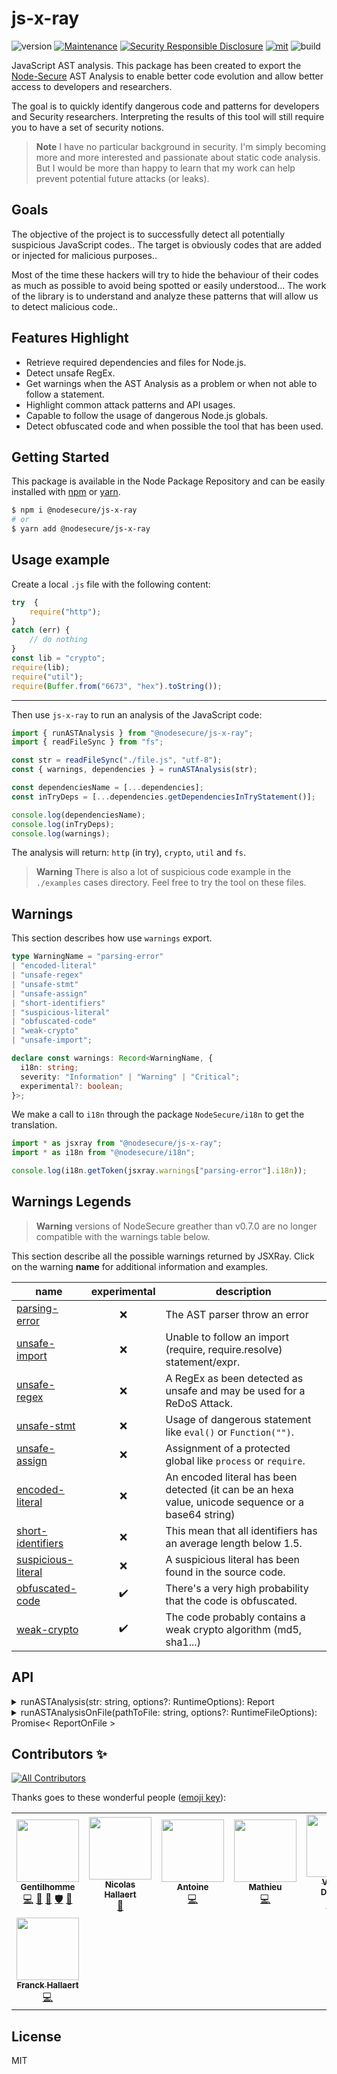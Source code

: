 # js-x-ray
![version](https://img.shields.io/badge/dynamic/json.svg?url=https://raw.githubusercontent.com/NodeSecure/js-x-ray/master/package.json&query=$.version&label=Version)
[![Maintenance](https://img.shields.io/badge/Maintained%3F-yes-green.svg)](https://github.com/NodeSecure/js-x-ray/commit-activity)
[![Security Responsible Disclosure](https://img.shields.io/badge/Security-Responsible%20Disclosure-yellow.svg)](https://github.com/nodejs/security-wg/blob/master/processes/responsible_disclosure_template.md
)
[![mit](https://img.shields.io/github/license/Naereen/StrapDown.js.svg)](https://github.com/NodeSecure/js-x-ray/blob/master/LICENSE)
![build](https://img.shields.io/github/workflow/status/NodeSecure/js-x-ray/Node.js%20CI)

JavaScript AST analysis. This package has been created to export the [Node-Secure](https://github.com/ES-Community/nsecure) AST Analysis to enable better code evolution and allow better access to developers and researchers.

The goal is to quickly identify dangerous code and patterns for developers and Security researchers. Interpreting the results of this tool will still require you to have a set of security notions.

> **Note** I have no particular background in security. I'm simply becoming more and more interested and passionate about static code analysis. But I would be more than happy to learn that my work can help prevent potential future attacks (or leaks).

## Goals
The objective of the project is to successfully detect all potentially suspicious JavaScript codes.. The target is obviously codes that are added or injected for malicious purposes..

Most of the time these hackers will try to hide the behaviour of their codes as much as possible to avoid being spotted or easily understood... The work of the library is to understand and analyze these patterns that will allow us to detect malicious code..

## Features Highlight
- Retrieve required dependencies and files for Node.js.
- Detect unsafe RegEx.
- Get warnings when the AST Analysis as a problem or when not able to follow a statement.
- Highlight common attack patterns and API usages.
- Capable to follow the usage of dangerous Node.js globals.
- Detect obfuscated code and when possible the tool that has been used.

## Getting Started

This package is available in the Node Package Repository and can be easily installed with [npm](https://docs.npmjs.com/getting-started/what-is-npm) or [yarn](https://yarnpkg.com).

```bash
$ npm i @nodesecure/js-x-ray
# or
$ yarn add @nodesecure/js-x-ray
```

## Usage example

Create a local `.js` file with the following content:
```js
try  {
    require("http");
}
catch (err) {
    // do nothing
}
const lib = "crypto";
require(lib);
require("util");
require(Buffer.from("6673", "hex").toString());
```

---

Then use `js-x-ray` to run an analysis of the JavaScript code:
```js
import { runASTAnalysis } from "@nodesecure/js-x-ray";
import { readFileSync } from "fs";

const str = readFileSync("./file.js", "utf-8");
const { warnings, dependencies } = runASTAnalysis(str);

const dependenciesName = [...dependencies];
const inTryDeps = [...dependencies.getDependenciesInTryStatement()];

console.log(dependenciesName);
console.log(inTryDeps);
console.log(warnings);
```

The analysis will return: `http` (in try), `crypto`, `util` and `fs`.

> **Warning** There is also a lot of suspicious code example in the `./examples` cases directory. Feel free to try the tool on these files.

## Warnings

This section describes how use `warnings` export.

```ts
type WarningName = "parsing-error"
| "encoded-literal"
| "unsafe-regex"
| "unsafe-stmt"
| "unsafe-assign"
| "short-identifiers"
| "suspicious-literal"
| "obfuscated-code"
| "weak-crypto"
| "unsafe-import";

declare const warnings: Record<WarningName, {
  i18n: string;
  severity: "Information" | "Warning" | "Critical";
  experimental?: boolean;
}>;
```

We make a call to `i18n` through the package `NodeSecure/i18n` to get the translation.

```js
import * as jsxray from "@nodesecure/js-x-ray";
import * as i18n from "@nodesecure/i18n";

console.log(i18n.getToken(jsxray.warnings["parsing-error"].i18n));
```

## Warnings Legends

> **Warning** versions of NodeSecure greather than v0.7.0 are no longer compatible with the warnings table below.

This section describe all the possible warnings returned by JSXRay. Click on the warning **name** for additional information and examples.

| name | experimental | description |
| --- | :-: | --- |
| [parsing-error](./docs/parsing-error.md) | ❌ | The AST parser throw an error |
| [unsafe-import](./docs/unsafe-import.md) | ❌ | Unable to follow an import (require, require.resolve) statement/expr. |
| [unsafe-regex](./docs/unsafe-regex.md) | ❌ | A RegEx as been detected as unsafe and may be used for a ReDoS Attack. |
| [unsafe-stmt](./docs//unsafe-stmt.md) | ❌ | Usage of dangerous statement like `eval()` or `Function("")`. |
| [unsafe-assign](./docs/unsafe-assign.md) | ❌ | Assignment of a protected global like `process` or `require`. |
| [encoded-literal](./docs/encoded-literal.md) | ❌ | An encoded literal has been detected (it can be an hexa value, unicode sequence or a base64 string) |
| [short-identifiers](./docs/short-identifiers.md) | ❌ | This mean that all identifiers has an average length below 1.5. |
| [suspicious-literal](./docs/suspicious-literal.md) | ❌ | A suspicious literal has been found in the source code. |
| [obfuscated-code](./docs/obfuscated-code.md) | ✔️ | There's a very high probability that the code is obfuscated. |
| [weak-crypto](./docs/weak-crypto.md) | ✔️ | The code probably contains a weak crypto algorithm (md5, sha1...) |

## API

<details>
<summary>runASTAnalysis(str: string, options?: RuntimeOptions): Report</summary>

```ts
interface RuntimeOptions {
    module?: boolean;
    isMinified?: boolean;
}
```

The method take a first argument which is the code you want to analyse. It will return a Report Object:

```ts
interface Report {
    dependencies: ASTDeps;
    warnings: Warning[];
    idsLengthAvg: number;
    stringScore: number;
    isOneLineRequire: boolean;
}
```

</details>

<details>
<summary>runASTAnalysisOnFile(pathToFile: string, options?: RuntimeFileOptions): Promise< ReportOnFile ></summary>

```ts
interface RuntimeOptions {
    module?: boolean;
    isMinified?: boolean;
}
```

Run the SAST scanner on a given JavaScript file.

```ts
export type ReportOnFile = {
  ok: true,
  warnings: Warning[];
  dependencies: ASTDeps;
  isMinified: boolean;
} | {
  ok: false,
  warnings: Warning[];
}
```

</details>


## Contributors ✨

<!-- ALL-CONTRIBUTORS-BADGE:START - Do not remove or modify this section -->
[![All Contributors](https://img.shields.io/badge/all_contributors-8-orange.svg?style=flat-square)](#contributors-)
<!-- ALL-CONTRIBUTORS-BADGE:END -->

Thanks goes to these wonderful people ([emoji key](https://allcontributors.org/docs/en/emoji-key)):

<!-- ALL-CONTRIBUTORS-LIST:START - Do not remove or modify this section -->
<!-- prettier-ignore-start -->
<!-- markdownlint-disable -->
<table>
  <tr>
    <td align="center"><a href="https://www.linkedin.com/in/thomas-gentilhomme/"><img src="https://avatars.githubusercontent.com/u/4438263?v=4?s=100" width="100px;" alt=""/><br /><sub><b>Gentilhomme</b></sub></a><br /><a href="https://github.com/NodeSecure/js-x-ray/commits?author=fraxken" title="Code">💻</a> <a href="https://github.com/NodeSecure/js-x-ray/commits?author=fraxken" title="Documentation">📖</a> <a href="https://github.com/NodeSecure/js-x-ray/pulls?q=is%3Apr+reviewed-by%3Afraxken" title="Reviewed Pull Requests">👀</a> <a href="#security-fraxken" title="Security">🛡️</a> <a href="https://github.com/NodeSecure/js-x-ray/issues?q=author%3Afraxken" title="Bug reports">🐛</a></td>
    <td align="center"><a href="https://github.com/Rossb0b"><img src="https://avatars.githubusercontent.com/u/39910164?v=4?s=100" width="100px;" alt=""/><br /><sub><b>Nicolas Hallaert</b></sub></a><br /><a href="https://github.com/NodeSecure/js-x-ray/commits?author=Rossb0b" title="Documentation">📖</a></td>
    <td align="center"><a href="https://github.com/antoine-coulon"><img src="https://avatars.githubusercontent.com/u/43391199?v=4?s=100" width="100px;" alt=""/><br /><sub><b>Antoine</b></sub></a><br /><a href="https://github.com/NodeSecure/js-x-ray/commits?author=antoine-coulon" title="Code">💻</a></td>
    <td align="center"><a href="https://github.com/Mathieuka"><img src="https://avatars.githubusercontent.com/u/34446722?v=4?s=100" width="100px;" alt=""/><br /><sub><b>Mathieu</b></sub></a><br /><a href="https://github.com/NodeSecure/js-x-ray/commits?author=Mathieuka" title="Code">💻</a></td>
    <td align="center"><a href="https://github.com/Kawacrepe"><img src="https://avatars.githubusercontent.com/u/40260517?v=4?s=100" width="100px;" alt=""/><br /><sub><b>Vincent Dhennin</b></sub></a><br /><a href="https://github.com/NodeSecure/js-x-ray/commits?author=Kawacrepe" title="Code">💻</a> <a href="https://github.com/NodeSecure/js-x-ray/commits?author=Kawacrepe" title="Tests">⚠️</a></td>
    <td align="center"><a href="http://tonygo.dev"><img src="https://avatars.githubusercontent.com/u/22824417?v=4?s=100" width="100px;" alt=""/><br /><sub><b>Tony Gorez</b></sub></a><br /><a href="https://github.com/NodeSecure/js-x-ray/commits?author=tony-go" title="Code">💻</a> <a href="https://github.com/NodeSecure/js-x-ray/commits?author=tony-go" title="Documentation">📖</a> <a href="https://github.com/NodeSecure/js-x-ray/commits?author=tony-go" title="Tests">⚠️</a></td>
    <td align="center"><a href="https://github.com/PierreDemailly"><img src="https://avatars.githubusercontent.com/u/39910767?v=4?s=100" width="100px;" alt=""/><br /><sub><b>PierreD</b></sub></a><br /><a href="https://github.com/NodeSecure/js-x-ray/commits?author=PierreDemailly" title="Tests">⚠️</a></td>
  </tr>
  <tr>
    <td align="center"><a href="https://www.linkedin.com/in/franck-hallaert/"><img src="https://avatars.githubusercontent.com/u/110826655?v=4?s=100" width="100px;" alt=""/><br /><sub><b>Franck Hallaert</b></sub></a><br /><a href="https://github.com/NodeSecure/js-x-ray/commits?author=Aekk0" title="Code">💻</a></td>
  </tr>
</table>

<!-- markdownlint-restore -->
<!-- prettier-ignore-end -->

<!-- ALL-CONTRIBUTORS-LIST:END -->

## License
MIT
